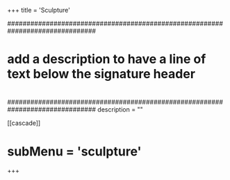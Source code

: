 +++
title = 'Sculpture'

###############################################################################
# 
# add a description to have a line of text below the signature header
# 
###############################################################################
description = ""

[[cascade]]
  # subMenu  = 'sculpture'
+++